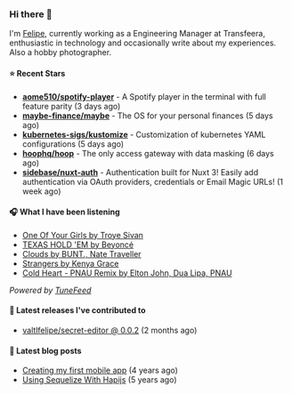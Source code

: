 ### Hi there 👋

I'm [Felipe](https://felipevm.com), currently working as a Engineering Manager at Transfeera, enthusiastic in technology and occasionally write about my experiences. Also a hobby photographer.

#### ⭐ Recent Stars
- **[aome510/spotify-player](https://github.com/aome510/spotify-player)** - A Spotify player in the terminal with full feature parity (3 days ago)
- **[maybe-finance/maybe](https://github.com/maybe-finance/maybe)** - The OS for your personal finances (5 days ago)
- **[kubernetes-sigs/kustomize](https://github.com/kubernetes-sigs/kustomize)** - Customization of kubernetes YAML configurations (5 days ago)
- **[hoophq/hoop](https://github.com/hoophq/hoop)** - The only access gateway with data masking (6 days ago)
- **[sidebase/nuxt-auth](https://github.com/sidebase/nuxt-auth)** - Authentication built for Nuxt 3! Easily add authentication via OAuth providers, credentials or Email Magic URLs! (1 week ago)

#### 🎧 What I have been listening
- [One Of Your Girls by Troye Sivan](https://open.spotify.com/track/1Fav4xZn60uGM3XmiHJmvT)
- [TEXAS HOLD &#39;EM by Beyoncé](https://open.spotify.com/track/0Z7nGFVCLfixWctgePsRk9)
- [Clouds by BUNT., Nate Traveller](https://open.spotify.com/track/2lWc1iJlz2NVcStV5fbtPG)
- [Strangers by Kenya Grace](https://open.spotify.com/track/5mjYQaktjmjcMKcUIcqz4s)
- [Cold Heart - PNAU Remix by Elton John, Dua Lipa, PNAU](https://open.spotify.com/track/6zSpb8dQRaw0M1dK8PBwQz)

_Powered by [TuneFeed](https://tunefeed.app?ref=valtlfelipe-gh-profile)_ 

#### 🚀 Latest releases I've contributed to


- [valtlfelipe/secret-editor @ 0.0.2](https://github.com/valtlfelipe/secret-editor/releases/tag/0.0.2) (2 months ago)

#### 📄 Latest blog posts
- [Creating my first mobile app](https://felipevm.com/posts/creating-my-first-mobile-app/) (4 years ago)
- [Using Sequelize With Hapijs](https://felipevm.com/posts/using-sequelize-with-hapijs/) (5 years ago)
